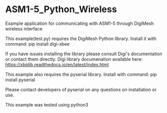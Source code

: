 # ASM1-5_Python_Wireless
Example application for communicating with ASM1-5 through DigiMesh wireless interface

This example(test.py) requires the DigiMesh Python library.  Install it with command:
pip install digi-xbee

If you have issues installing the library please consult Digi's documentation or contact them directly.  Digi library documenation available here:
https://xbplib.readthedocs.io/en/latest/index.html

This example also requires the pyserial library.  Install with command:
pip install pyserial

Please contact developers of pyserial on any questions on installation or use.

This example was tested using python3
